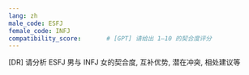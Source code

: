 ```yaml
---
lang: zh
male_code: ESFJ
female_code: INFJ
compatibility_score:       # [GPT] 请给出 1–10 的契合度评分
---
```


[DR] 请分析 ESFJ 男与 INFJ 女的契合度, 互补优势, 潜在冲突, 相处建议等

